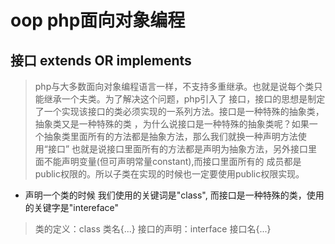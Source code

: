 # oop php面向对象编程

## 接口 extends OR implements

> php与大多数面向对象编程语言一样，不支持多重继承。也就是说每个类只能继承一个夫类。为了解决这个问题，php引入了
  接口，接口的思想是制定了一个实现该接口的类必须实现的一系列方法。接口是一种特殊的抽象类，抽象类又是一种特殊的类 
  ，为什么说接口是一种特殊的抽象类呢？如果一个抽象类里面所有的方法都是抽象方法，那么我们就换一种声明方法使用“接口”
  也就是说接口里面所有的方法都是声明为抽象方法，另外接口里面不能声明变量(但可声明常量constant),而接口里面所有的
  成员都是public权限的。所以子类在实现的时候也一定要使用public权限实现。


* 声明一个类的时候 我们使用的关键词是"class", 而接口是一种特殊的类，使用的关键字是"intereface"

> 类的定义：class 类名{...}
  接口的声明：interface 接口名{...}